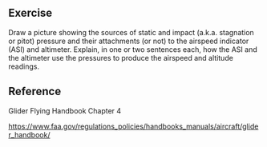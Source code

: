 ## Exercise

Draw a picture showing the sources of static and impact (a.k.a. stagnation or pitot) pressure and their attachments
(or not) to the airspeed indicator (ASI) and altimeter.  Explain, in one or two sentences each, how the ASI and the
altimeter use the pressures to produce the airspeed and altitude readings.

## Reference

Glider Flying Handbook Chapter 4

https://www.faa.gov/regulations_policies/handbooks_manuals/aircraft/glider_handbook/


